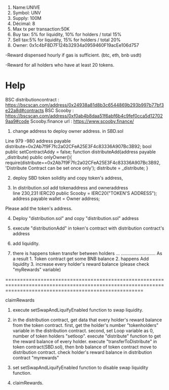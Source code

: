 1. Name:UNIVE  
2. Symbol: UNV
3. Supply: 100M
4. Décimal: 8
5. Max tx per transaction:50K
6. Buy tax: 5% for liquidity, 10% for holders / total 15%
7. Sell tax:5% for liquidity, 15% for holders / total 20%
8. Owner: 0x1c4bF8D7F124b32934a0959460F19acEe106d757


-Reward dispensed hourly if gas is sufficient. (btc, eth, bnb usdt)

-Reward for all holders who have at least 20 tokens.

# Help

BSC distributioncontract :  https://bscscan.com/address/0x24938a81d8b3c6544869b293b997b77bf3e22a8d#contracts
BSC Scooby               :  https://bscscan.com/address/0xf0ab4b8daa51f6abf6b4c9fef0cca5d127029aa9#code
Scooby.finance url       :  https://www.scooby.finance/




1. change address to deploy owner address. in SBD.sol 

Line 979 -980
   address payable distribute=0x2Ab7f9F7fc2a02CFeA25E3F4c83336A907Bc3B92;
     bool public setContractAddy = false;
      function distributeAdd(address payable _distribute) public onlyOwner(){
        require(distribute==0x2Ab7f9F7fc2a02CFeA25E3F4c83336A907Bc3B92, 'Distribute Contract can be set once only');
            distribute = _distribute;
    }

2. deploy SBD token solidity and copy token's address,

3. In distribution.sol add tokenaddress and owneraddress  
    line 230,231
    IERC20 public Scooby = IERC20("TOKEN'S ADDRESS");
    address payable wallet = Owner address;
    
Please add the token's address.

4. Deploy "distribution.sol" and copy "distribution.sol" address

5. execute "distributionAdd" in token's contract with distribution contract's address

6. add liquidity.

7. there is happens token transfer between holders ...
........................... 
As a result 1. Token contract get some BNB balance
            2. happens Add liquidity 
	    3. increase every holder's reward balance (please check "myRewards" variable)

===========================================================================================================================================================

claimRewards

1. execute setSwapAndLiquifyEnabled function to swap liquidity.


2. in the distribution contract, get data that every holder's reward balance from the token contract.
	first,  get the holder's number "tokenholders" variable in the distribution contract.
	second, set Loop variable as 0, number of token holders "setloop".
	execute "distribute" function to get the reward balance of every holder.
        execute "transferToDistribute" in token contract(SBD.sol),  then bnb balance of token contract move to distribution contract.
        check  holder's reward balance in distribution contract "myrewards"

3. set setSwapAndLiquifyEnabled function to disable swap liquidity function.

4. claimRewards.






